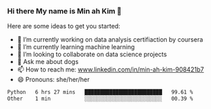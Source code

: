 ### Hi there My name is Min ah Kim 👋

Here are some ideas to get you started:

- 🔭 I’m currently working on data analysis certifiaction by coursera
- 🌱 I’m currently learning machine learning
- 👯 I’m looking to collaborate on data science projects
- 💬 Ask me about dogs
- 📫 How to reach me: www.linkedin.com/in/min-ah-kim-908421b7
- 😄 Pronouns: she/her/her

<!--START_SECTION:waka-->

```txt
Python   6 hrs 27 mins   █████████████████████████   99.61 %
Other    1 min           ░░░░░░░░░░░░░░░░░░░░░░░░░   00.39 %
```

<!--END_SECTION:waka-->
